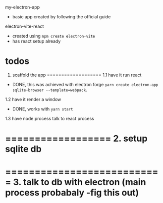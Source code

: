 my-electron-app
- basic app created by following the official guide

electron-vite-react
- created using `npm create electron-vite`
- has react setup already


todos
===================
1. scaffold the app
===================
1.1 have it run react

- DONE, this was achieved with electron forge `yarn create electron-app sqlite-browser --template=webpack`.

1.2 have it render a window
- DONE, works with `yarn start`

1.3 have node process talk to react process

==================
2. setup sqlite db
==================

===========================
3. talk to db with electron (main process probabaly -fig this out)
===========================

